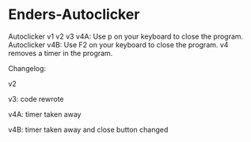 # Enders-Autoclicker
Autoclicker v1 v2 v3 v4A:
Use p on your keyboard to close the program.
Autoclicker v4B:
Use F2 on your keyboard to close the program.
v4 removes a timer in the program.

Changelog:

v2

v3: code rewrote

v4A: timer taken away

v4B: timer taken away and close button changed
